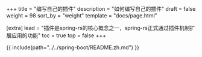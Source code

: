 +++
title = "编写自己的插件"
description = "如何编写自己的插件"
draft = false
weight = 98
sort_by = "weight"
template = "docs/page.html"

[extra]
lead = "插件是spring-rs的核心概念之一，spring-rs正式通过插件机制扩展应用的功能"
toc = true
top = false
+++

{{ include(path="../../spring-boot/README.zh.md") }}